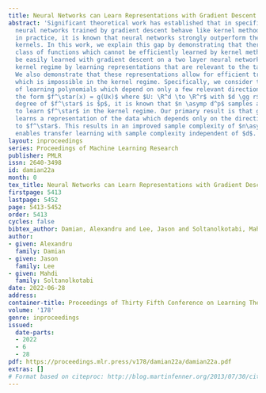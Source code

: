 ```yaml
---
title: Neural Networks can Learn Representations with Gradient Descent
abstract: 'Significant theoretical work has established that in specific regimes,
  neural networks trained by gradient descent behave like kernel methods. However,
  in practice, it is known that neural networks strongly outperform their associated
  kernels. In this work, we explain this gap by demonstrating that there is a large
  class of functions which cannot be efficiently learned by kernel methods but can
  be easily learned with gradient descent on a two layer neural network outside the
  kernel regime by learning representations that are relevant to the target task.
  We also demonstrate that these representations allow for efficient transfer learning,
  which is impossible in the kernel regime. Specifically, we consider the problem
  of learning polynomials which depend on only a few relevant directions, i.e. of
  the form $f^\star(x) = g(Ux)$ where $U: \R^d \to \R^r$ with $d \gg r$. When the
  degree of $f^\star$ is $p$, it is known that $n \asymp d^p$ samples are necessary
  to learn $f^\star$ in the kernel regime. Our primary result is that gradient descent
  learns a representation of the data which depends only on the directions relevant
  to $f^\star$. This results in an improved sample complexity of $n\asymp d^2$ and
  enables transfer learning with sample complexity independent of $d$.'
layout: inproceedings
series: Proceedings of Machine Learning Research
publisher: PMLR
issn: 2640-3498
id: damian22a
month: 0
tex_title: Neural Networks can Learn Representations with Gradient Descent
firstpage: 5413
lastpage: 5452
page: 5413-5452
order: 5413
cycles: false
bibtex_author: Damian, Alexandru and Lee, Jason and Soltanolkotabi, Mahdi
author:
- given: Alexandru
  family: Damian
- given: Jason
  family: Lee
- given: Mahdi
  family: Soltanolkotabi
date: 2022-06-28
address:
container-title: Proceedings of Thirty Fifth Conference on Learning Theory
volume: '178'
genre: inproceedings
issued:
  date-parts:
  - 2022
  - 6
  - 28
pdf: https://proceedings.mlr.press/v178/damian22a/damian22a.pdf
extras: []
# Format based on citeproc: http://blog.martinfenner.org/2013/07/30/citeproc-yaml-for-bibliographies/
---
```

